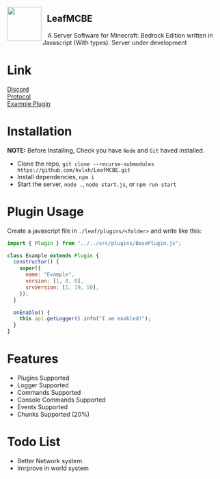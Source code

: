 <img width="80px" align="left" src="https://encrypted-tbn0.gstatic.com/images?q=tbn:ANd9GcTnpI4HLNuBlCdaN5lmt3_h00OEMNZ7yiK8EqhgqRY&s"></img>

<h2>&nbsp;&nbsp;LeafMCBE</h2>
<p>&nbsp;&nbsp;&nbsp;A Server Software for Minecraft: Bedrock Edition written in Javascript (With types). Server under development</p>

# Link

[Discord](https://discord.gg/MdkcEWjdEn) <br>
[Protocol](https://github.com/PrismarineJS/bedrock-protocol) <br>
[Example Plugin](https://github.com/LeafMCBE/ExamplePlugin)

# Installation

**NOTE:** Before Installing, Check you have `Node` and `Git` haved installed.

- Clone the repo, `git clone --recurse-submodules https://github.com/hvlxh/LeafMCBE.git`
- Install dependencies, `npm i`
- Start the server, `node .`, `node start.js`, or `npm run start`

# Plugin Usage

Create a javascript file in `./leaf/plugins/<folder>` and write like this:

```js
import { Plugin } from "../../src/plugins/BasePlugin.js";

class Example extends Plugin {
  constructor() {
    super({
      name: "Example",
      version: [1, 0, 0],
      srvVersion: [1, 19, 50],
    });
  }

  onEnable() {
    this.api.getLogger().info("I am enabled!");
  }
}
```

# Features

- Plugins Supported
- Logger Supported
- Commands Supported
- Console Commands Supported
- Events Supported
- Chunks Supported (20%)

# Todo List

- Better Network system.
- Imrprove in world system
